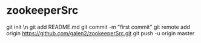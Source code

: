 # zookeeperSrc
git init \n
git add README.md
git commit -m "first commit"
git remote add origin https://github.com/galen2/zookeeperSrc.git
git push -u origin master
